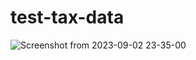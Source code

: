 # test-tax-data

![Screenshot from 2023-09-02 23-35-00](https://github.com/muhajiralfath/test-tax-data/assets/74364395/e4c8b3bd-c0da-4ff4-83f8-89e0cb367aa1)
